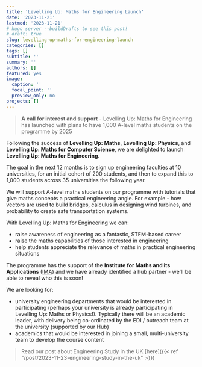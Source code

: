 ```yaml
---
title: 'Levelling Up: Maths for Engineering Launch'
date: '2023-11-21'
lastmod: '2023-11-21'
# hugo server --buildDrafts to see this post!
# draft: true
slug: levelling-up-maths-for-engineering-launch
categories: []
tags: []
subtitle: ''
summary: ''
authors: []
featured: yes
image:
  caption: ''
  focal_point: ''
  preview_only: no
projects: []
---
```


> **A call for interest and support** - Levelling Up: Maths for Engineering has launched with plans to have 1,000 A-level maths students on the programme by 2025

<!--more-->

Following the success of **Levelling Up: Maths**, **Levelling Up: Physics**, and **Levelling Up: Maths for Computer Science**, we are delighted to launch **Levelling Up: Maths for Engineering**.

The goal in the next 12 months is to sign up engineering faculties at 10 universities, for an initial cohort of 200 students, and then to expand this to 1,000 students across 35 universities the following year.

We will support A-level maths students on our programme with tutorials that give maths concepts a practical engineering angle. For example - how vectors are used to build bridges, calculus in designing wind turbines, and probability to create safe transportation systems.

With Levelling Up: Maths for Engineering we can:

* raise awareness of engineering as a fantastic, STEM-based career
* raise the maths capabilities of those interested in engineering
* help students appreciate the relevance of maths in practical engineering situations

The programme has the support of the **Institute for Maths and its Applications** ([IMA](https://ima.org.uk/)) and we have already identified a hub partner - we'll be able to reveal who this is soon!

We are looking for:

* university engineering departments that would be interested in participating (perhaps your university is already participating in Levelling Up: Maths or Physics!). Typically there will be an academic leader, with delivery being co-ordinated by the EDI / outreach team at the university (supported by our Hub)
* academics that would be interested in joining a small, multi-university team to develop the course content

> Read our post about Engineering Study in the UK [here]({{< ref "/post/2023-11-23-engineering-study-in-the-uk" >}})
